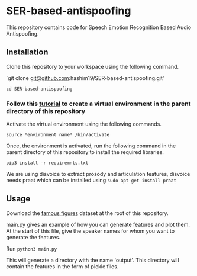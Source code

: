 # SER-based-antispoofing

This repository contains code for Speech Emotion Recognition Based Audio Antispoofing.


## Installation
Clone this repository to your workspace using the following command.

`git clone git@github.com:hashim19/SER-based-antispoofing.git'

`cd SER-based-antispoofing`

### Follow this [tutorial](https://www.freecodecamp.org/news/how-to-setup-virtual-environments-in-python/) to create a virtual environment in the parent directory of this repository

Activate the virtual environment using the following commands. 

`source *environment name* /bin/activate`

Once, the environment is activated, run the following command in the parent directory of this repository to install the required libraries.

`pip3 install -r requiremnts.txt`

We are using disvoice to extract prosody and articulation features, disvoice needs praat which can be installed using
`sudo apt-get install praat`

## Usage
Download the [famous figures](https://drive.google.com/drive/folders/1bCWCn8zv72pUIl4NlAg78bILscIfQTH5?usp=drive_link) dataset at the root of this repository.

main.py gives an example of how you can generate features and plot them. At the start of this file, give the speaker names for whom you want to generate the features.

Run `python3 main.py`

This will generate a directory with the name 'output'. This directory will contain the features in the form of pickle files.

